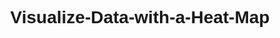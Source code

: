 # Visualize-Data-with-a-Heat-Map
<!DOCTYPE html>
<html lang="en">
<head>
    <meta charset="UTF-8">
    <meta name="viewport" content="width=device-width, initial-scale=1.0">
    <title>Heat Map</title>
    <script src="https://d3js.org/d3.v7.min.js"></script>
    <style>
        body {
            font-family: Arial, sans-serif;
            text-align: center;
        }

        svg {
            display: block;
            margin: 0 auto;
        }

        .cell {
            stroke: #555;
        }

        #tooltip {
            position: absolute;
            background-color: lightgray;
            padding: 5px;
            border-radius: 5px;
            display: none;
            font-size: 14px;
        }

        #legend rect {
            stroke: black;
        }
    </style>
</head>
<body>
    <h1 id="title">Global Temperature Heat Map</h1>
    <p id="description">1754 - 2015: Global Land-Surface Temperature Variations</p>
    
    <svg id="chart"></svg>
    <div id="tooltip"></div>

    <!-- Load the FCC Test Script -->
    <script src="https://cdn.freecodecamp.org/testable-projects-fcc/v1/bundle.js"></script>

    <script>
        const url = "https://raw.githubusercontent.com/freeCodeCamp/ProjectReferenceData/master/global-temperature.json";

        // Set dimensions
        const margin = { top: 100, right: 30, bottom: 100, left: 100 };
        const width = 1000 - margin.left - margin.right;
        const height = 400 - margin.top - margin.bottom;

        // Create SVG
        const svg = d3.select("#chart")
            .attr("width", width + margin.left + margin.right)
            .attr("height", height + margin.top + margin.bottom)
          .append("g")
            .attr("transform", `translate(${margin.left},${margin.top})`);

        // Tooltip
        const tooltip = d3.select("#tooltip");

        d3.json(url).then(data => {
            const baseTemp = data.baseTemperature;
            const monthlyData = data.monthlyVariance;

            // Parse data
            monthlyData.forEach(d => {
                d.month -= 1; // Adjust month to zero-indexed
                d.year = +d.year;
                d.variance = +d.variance;
                d.temp = baseTemp + d.variance;
            });

            // Define scales
            const xScale = d3.scaleBand()
                .domain(monthlyData.map(d => d.year))
                .range([0, width])
                .padding(0.05);

            const yScale = d3.scaleBand()
                .domain([0, 1, 2, 3, 4, 5, 6, 7, 8, 9, 10, 11])
                .range([0, height])
                .padding(0.05);

            const colorScale = d3.scaleQuantile()
                .domain(d3.extent(monthlyData, d => d.temp))
                .range(["#4575b4", "#91bfdb", "#fee090", "#fc8d59", "#d73027"]);

            // Define axes
            const xAxis = d3.axisBottom(xScale).tickValues(xScale.domain().filter(year => year % 10 === 0));
            const yAxis = d3.axisLeft(yScale).tickFormat(month => d3.timeFormat("%B")(new Date(0, month)));

            // Append axes
            svg.append("g")
                .attr("id", "x-axis")
                .attr("transform", `translate(0, ${height})`)
                .call(xAxis);

            svg.append("g")
                .attr("id", "y-axis")
                .call(yAxis);

            // Append cells
            svg.selectAll(".cell")
                .data(monthlyData)
                .enter()
                .append("rect")
                .attr("class", "cell")
                .attr("x", d => xScale(d.year))
                .attr("y", d => yScale(d.month))
                .attr("width", xScale.bandwidth())
                .attr("height", yScale.bandwidth())
                .attr("fill", d => colorScale(d.temp))
                .attr("data-month", d => d.month)
                .attr("data-year", d => d.year)
                .attr("data-temp", d => d.temp)
                .on("mouseover", (event, d) => {
                    tooltip.style("display", "block")
                        .style("left", `${event.pageX + 5}px`)
                        .style("top", `${event.pageY - 28}px`)
                        .attr("data-year", d.year)
                        .html(`Year: ${d.year}<br>Month: ${d3.timeFormat("%B")(new Date(0, d.month))}<br>Temp: ${d.temp.toFixed(2)}°C`);
                })
                .on("mouseout", () => tooltip.style("display", "none"));

            // Append legend
            const legendWidth = 300;
            const legendHeight = 20;
            const legend = svg.append("g")
                .attr("id", "legend")
                .attr("transform", `translate(${(width - legendWidth) / 2}, ${height + margin.bottom / 2})`);

            const legendScale = d3.scaleLinear()
                .domain(d3.extent(monthlyData, d => d.temp))
                .range([0, legendWidth]);

            const legendAxis = d3.axisBottom(legendScale)
                .tickSize(legendHeight)
                .tickFormat(d3.format(".1f"))
                .ticks(5);

            const legendCells = legend.selectAll("rect")
                .data(colorScale.range())
                .enter()
                .append("rect")
                .attr("x", (d, i) => i * (legendWidth / colorScale.range().length))
                .attr("y", 0)
                .attr("width", legendWidth / colorScale.range().length)
                .attr("height", legendHeight)
                .attr("fill", d => d);

            legend.append("g")
                .attr("transform", `translate(0, ${legendHeight})`)
                .call(legendAxis);
        });
    </script>
</body>
</html>
